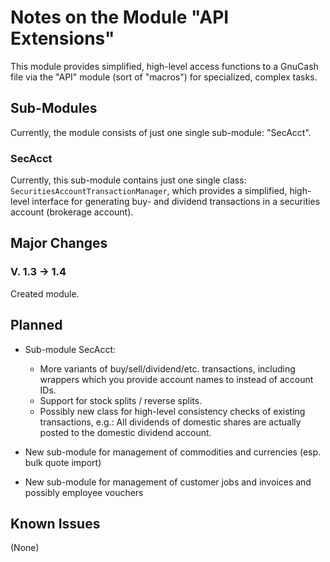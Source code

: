 # Notes on the Module "API Extensions"

This module provides simplified, high-level access functions to a GnuCash file 
via the "API" module (sort of "macros") for specialized, complex tasks.

## Sub-Modules
Currently, the module consists of just one single sub-module: "SecAcct".

### SecAcct
Currently, this sub-module contains just one single class: `SecuritiesAccountTransactionManager`, 
which provides a simplified, high-level interface for generating buy- and dividend transactions 
in a securities account (brokerage account).

## Major Changes
### V. 1.3 &rarr; 1.4
Created module.

## Planned
* Sub-module SecAcct: 
	* More variants of buy/sell/dividend/etc. transactions, including wrappers
          which you provide account names to instead of account IDs.
	* Support for stock splits / reverse splits.
	* Possibly new class for high-level consistency checks of existing transactions, e.g.: All dividends of domestic shares are actually posted to the domestic dividend account.

* New sub-module for management of commodities and currencies (esp. bulk quote import)

* New sub-module for management of customer jobs and invoices and possibly employee vouchers

## Known Issues
(None)


